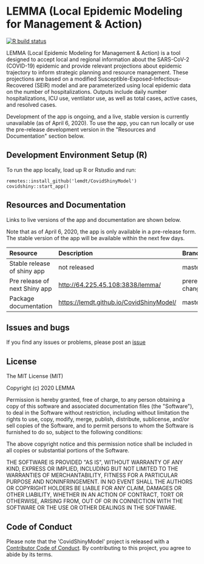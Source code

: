 # LEMMA (Local Epidemic Modeling for Management & Action) 

<!-- badges: start -->
[![R build status](https://github.com/lemdt/CovidShinyModel/workflows/R-CMD-check/badge.svg)](https://github.com/lemdt/CovidShinyModel/actions)
<!-- badges: end -->

LEMMA (Local Epidemic Modeling for Management & Action) is a tool designed to accept local and regional information about the SARS-CoV-2 (COVID-19) epidemic and provide relevant projections about epidemic trajectory to inform strategic planning and resource management. These projections are based on a modified Susceptible-Exposed-Infectious-Recovered (SEIR) model and are parameterized using local epidemic data on the number of hospitalizations. Outputs include daily number hospitalizations, ICU use, ventilator use, as well as total cases, active cases, and resolved cases. 

Development of the app is ongoing, and a live, stable version is currently unavailable (as of April 6, 2020). To use the app, you can run locally or use the pre-release development version in the "Resources and Documentation" section below. 

## Development Environment Setup (R)

To run the app locally, load up R or Rstudio and run:

```
remotes::install_github('lemdt/CovidShinyModel')
covidshiny::start_app()
```

## Resources and Documentation

Links to live versions of the app and documentation are shown below. 

Note that as of April 6, 2020, the app is only available in a pre-release form. The stable version of the app will be available within the next few days. 

| Resource | Description | Branch |
|:--|:--|:--|
| Stable release of shiny app | not released  | master | 
| Pre release of next Shiny app | http://64.225.45.108:3838/lemma/ | prerelease-changes |
| Package documentation | https://lemdt.github.io/CovidShinyModel/ | master |


## Issues and bugs

If you find any issues or problems, please post an [issue](https://github.com/lemdt/CovidShinyModel/issues)


## License
 
The MIT License (MIT)

Copyright (c) 2020 LEMMA

Permission is hereby granted, free of charge, to any person obtaining a copy of this software and associated documentation files (the "Software"), to deal in the Software without restriction, including without limitation the rights to use, copy, modify, merge, publish, distribute, sublicense, and/or sell copies of the Software, and to permit persons to whom the Software is furnished to do so, subject to the following conditions:

The above copyright notice and this permission notice shall be included in all copies or substantial portions of the Software.

THE SOFTWARE IS PROVIDED "AS IS", WITHOUT WARRANTY OF ANY KIND, EXPRESS OR IMPLIED, INCLUDING BUT NOT LIMITED TO THE WARRANTIES OF MERCHANTABILITY, FITNESS FOR A PARTICULAR PURPOSE AND NONINFRINGEMENT. IN NO EVENT SHALL THE AUTHORS OR COPYRIGHT HOLDERS BE LIABLE FOR ANY CLAIM, DAMAGES OR OTHER LIABILITY, WHETHER IN AN ACTION OF CONTRACT, TORT OR OTHERWISE, ARISING FROM, OUT OF OR IN CONNECTION WITH THE SOFTWARE OR THE USE OR OTHER DEALINGS IN THE SOFTWARE.


## Code of Conduct

Please note that the 'CovidShinyModel' project is released with a
[Contributor Code of Conduct](.github/CODE_OF_CONDUCT.md).
By contributing to this project, you agree to abide by its terms.
